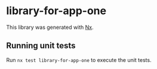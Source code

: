 # library-for-app-one

This library was generated with [Nx](https://nx.dev).

## Running unit tests

Run `nx test library-for-app-one` to execute the unit tests.
